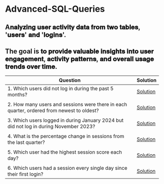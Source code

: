 # Advanced-SQL-Queries

## A𝐧𝐚𝐥𝐲𝐳𝐢𝐧𝐠 𝐮𝐬𝐞𝐫 𝐚𝐜𝐭𝐢𝐯𝐢𝐭𝐲 𝐝𝐚𝐭𝐚 𝐟𝐫𝐨𝐦 𝐭𝐰𝐨 𝐭𝐚𝐛𝐥𝐞𝐬, '𝐮𝐬𝐞𝐫𝐬' 𝐚𝐧𝐝 '𝐥𝐨𝐠𝐢𝐧𝐬'. 

## The goal is 𝐭𝐨 𝐩𝐫𝐨𝐯𝐢𝐝𝐞 𝐯𝐚𝐥𝐮𝐚𝐛𝐥𝐞 𝐢𝐧𝐬𝐢𝐠𝐡𝐭𝐬 𝐢𝐧𝐭𝐨 𝐮𝐬𝐞𝐫 𝐞𝐧𝐠𝐚𝐠𝐞𝐦𝐞𝐧𝐭, 𝐚𝐜𝐭𝐢𝐯𝐢𝐭𝐲 𝐩𝐚𝐭𝐭𝐞𝐫𝐧𝐬, 𝐚𝐧𝐝 𝐨𝐯𝐞𝐫𝐚𝐥𝐥 𝐮𝐬𝐚𝐠𝐞 𝐭𝐫𝐞𝐧𝐝𝐬 𝐨𝐯𝐞𝐫 𝐭𝐢𝐦𝐞.

| Question | Solution |
|----------|----------|
| 1. Which users did not log in during the past 5 months? | [Solution](q1.md) |
| | |
| 2. How many users and sessions were there in each quarter, ordered from newest to oldest? | [Solution](q2.md) |
| | |
| 3. Which users logged in during January 2024 but did not log in during November 2023? | [Solution](q3.md) |
| | |
| 4. What is the percentage change in sessions from the last quarter? | [Solution](q4.md) |
| | |
| 5. Which user had the highest session score each day? | [Solution](q5.md) |
| | |
| 6. Which users had a session every single day since their first login? | [Solution](q6.md) |


